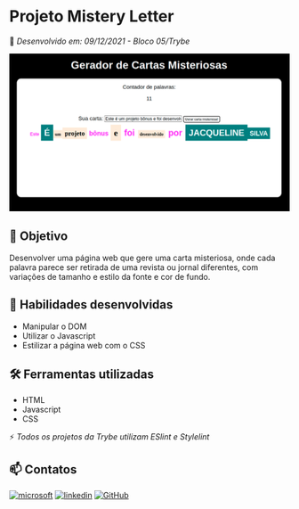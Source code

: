 # Projeto Mistery Letter

:rocket: *Desenvolvido em: 09/12/2021 - Bloco 05/Trybe*

![App Screenshot](./img/mistery-letter.png)

## :dart: Objetivo

Desenvolver uma página web que gere uma carta misteriosa, onde cada palavra parece ser retirada de uma revista ou jornal diferentes, com variações de tamanho e estilo da fonte e cor de fundo.

## :brain: Habilidades desenvolvidas

- Manipular o DOM
- Utilizar o Javascript
- Estilizar a página web com o CSS

## :hammer_and_wrench: Ferramentas utilizadas

- HTML
- Javascript
- CSS

:zap: *Todos os projetos da Trybe utilizam ESlint e Stylelint*

## :mailbox: Contatos

[![microsoft](https://img.shields.io/badge/Microsoft_Outlook-0078D4?style=for-the-badge&logo=microsoft-outlook&logoColor=white)](jacque.sx@hotmail.com)
[![linkedin](https://img.shields.io/badge/linkedin-0A66C2?style=for-the-badge&logo=linkedin&logoColor=white)](https://www.linkedin.com/in/jacqueline-sxds/)
[![GitHub](https://img.shields.io/badge/GitHub-100000?style=for-the-badge&logo=github&logoColor=white)](https://github.com/Jacqueline-Silva)
